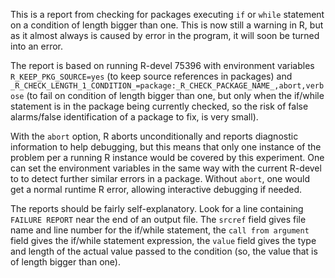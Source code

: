 This is a report from checking for packages executing `if` or `while`
statement on a condition of length bigger than one. This is now still a
warning in R, but as it almost always is caused by error in the program, it
will soon be turned into an error.

The report is based on running R-devel 75396 with environment variables
`R_KEEP_PKG_SOURCE=yes` (to keep source references in packages) and
`_R_CHECK_LENGTH_1_CONDITION_=package:_R_CHECK_PACKAGE_NAME_,abort,verbose`
(to fail on condition of length bigger than one, but only when the if/while
statement is in the package being currently checked, so the risk of false
alarms/false identification of a package to fix, is very small).

With the `abort` option, R aborts unconditionally and reports diagnostic
information to help debugging, but this means that only one instance of the
problem per a running R instance would be covered by this experiment.  One
can set the environment variables in the same way with the current R-devel
to to detect further similar errors in a package.  Without `abort`, one
would get a normal runtime R error, allowing interactive debugging if
needed.

The reports should be fairly self-explanatory. Look for a line containing
`FAILURE REPORT` near the end of an output file. The `srcref` field gives
file name and line number for the if/while statement, the `call from
argument` field gives the if/while statement expression, the `value` field
gives the type and length of the actual value passed to the condition (so,
the value that is of length bigger than one).
